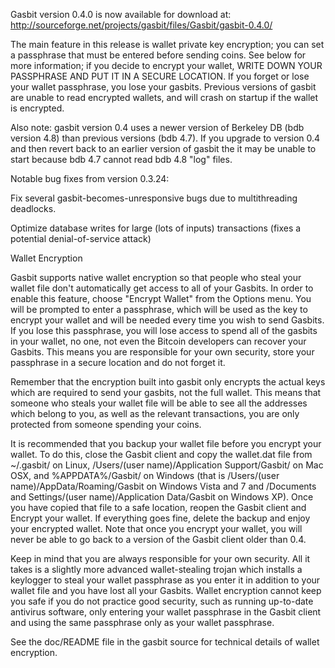 Gasbit version 0.4.0 is now available for download at:
http://sourceforge.net/projects/gasbit/files/Gasbit/gasbit-0.4.0/

The main feature in this release is wallet private key encryption;
you can set a passphrase that must be entered before sending coins.
See below for more information; if you decide to encrypt your wallet,
WRITE DOWN YOUR PASSPHRASE AND PUT IT IN A SECURE LOCATION. If you
forget or lose your wallet passphrase, you lose your gasbits.
Previous versions of gasbit are unable to read encrypted wallets,
and will crash on startup if the wallet is encrypted.

Also note: gasbit version 0.4 uses a newer version of Berkeley DB
(bdb version 4.8) than previous versions (bdb 4.7). If you upgrade
to version 0.4 and then revert back to an earlier version of gasbit
the it may be unable to start because bdb 4.7 cannot read bdb 4.8
"log" files.


Notable bug fixes from version 0.3.24:

Fix several gasbit-becomes-unresponsive bugs due to multithreading
deadlocks.

Optimize database writes for large (lots of inputs) transactions
(fixes a potential denial-of-service attack)


Wallet Encryption

Gasbit supports native wallet encryption so that people who steal your
wallet file don't automatically get access to all of your Gasbits.
In order to enable this feature, choose "Encrypt Wallet" from the
Options menu.  You will be prompted to enter a passphrase, which
will be used as the key to encrypt your wallet and will be needed
every time you wish to send Gasbits.  If you lose this passphrase,
you will lose access to spend all of the gasbits in your wallet,
no one, not even the Bitcoin developers can recover your Gasbits.
This means you are responsible for your own security, store your
passphrase in a secure location and do not forget it.

Remember that the encryption built into gasbit only encrypts the
actual keys which are required to send your gasbits, not the full
wallet.  This means that someone who steals your wallet file will
be able to see all the addresses which belong to you, as well as the
relevant transactions, you are only protected from someone spending
your coins.

It is recommended that you backup your wallet file before you
encrypt your wallet.  To do this, close the Gasbit client and
copy the wallet.dat file from ~/.gasbit/ on Linux, /Users/(user
name)/Application Support/Gasbit/ on Mac OSX, and %APPDATA%/Gasbit/
on Windows (that is /Users/(user name)/AppData/Roaming/Gasbit on
Windows Vista and 7 and /Documents and Settings/(user name)/Application
Data/Gasbit on Windows XP).  Once you have copied that file to a
safe location, reopen the Gasbit client and Encrypt your wallet.
If everything goes fine, delete the backup and enjoy your encrypted
wallet.  Note that once you encrypt your wallet, you will never be
able to go back to a version of the Gasbit client older than 0.4.

Keep in mind that you are always responsible for your own security.
All it takes is a slightly more advanced wallet-stealing trojan which
installs a keylogger to steal your wallet passphrase as you enter it
in addition to your wallet file and you have lost all your Gasbits.
Wallet encryption cannot keep you safe if you do not practice
good security, such as running up-to-date antivirus software, only
entering your wallet passphrase in the Gasbit client and using the
same passphrase only as your wallet passphrase.

See the doc/README file in the gasbit source for technical details
of wallet encryption.
